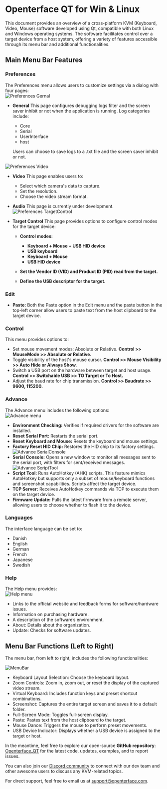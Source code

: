 # Openterface QT for Win & Linux

This document provides an overview of a cross-platform KVM (Keyboard, Video, Mouse) software developed using Qt, compatible with both Linux and Windows operating systems. The software facilitates control over a target device from a host system, offering a variety of features accessible through its menu bar and additional functionalities.

## Main Menu Bar Features

### Preferences

The Preferences menu allows users to customize settings via a dialog with four pages:<br>
![Preferences Gernal](/docs//images/qt/preferenceGernal.png)
- **General** This page configures debugging logs filter and the screen saver inhibit or not when the application is running. Log categories include:
  - Core
  - Serial
  - UserInterface
  - host

  Users can choose to save logs to a .txt file and the screen saver inhibit or not.<br>

![Preferences Video](/docs//images/qt/preferenceVideo.png)
- **Video** This page enables users to:
  - Select which camera's data to capture.
  - Set the resolution.
  - Choose the video stream format.

- **Audio** This page is currently under development.<br>
![Preferences TargetControl](/docs//images/qt/preferenceTargetControl.png)
- **Target Control** This page provides options to configure control modes for the target device:
  - **Control modes:**
    - **Keyboard + Mouse + USB HID device**
    - **USB keyboard**
    - **Keyboard + Mouse**
    - **USB HID device**

  - **Set the Vendor ID (VID) and Product ID (PID) read from the target.**
  - **Define the USB descriptor for the target.**

### Edit
- **Paste:** Both the Paste option in the Edit menu and the paste button in the top-left corner allow users to paste text from the host clipboard to the target device.

### Control
This menu provides options to:<br>
  
  - Set mouse movement modes: Absolute or Relative.  **Control >> MouseMode >> Absolute or Relative.**
  - Toggle visibility of the host's mouse cursor. **Control >> Mouse Visibility >> Auto Hide or Always Show.**
  - Switch a USB port on the hardware between target and host usage. **Control >> Switchable USB >> TO Target or To Host.**
  - Adjust the baud rate for chip transmission. **Control >> Baudrate >> 9600, 115200.**

### Advance
The Advance menu includes the following options:<br>
  ![Advance menu](/docs//images/qt/menuAdvance.png)
  - **Environment Checking:** Verifies if required drivers for the software are installed.
  - **Reset Serial Port:** Restarts the serial port.
  - **Reset Keyboard and Mouse:** Resets the keyboard and mouse settings.
  - **Factory Reset HID Chip:** Restores the HID chip to its factory settings.<br>
  ![Advance SerialConsole](/docs//images/qt/advanceSerialConsole.png)
  - **Serial Console:** Opens a new window to monitor all messages sent to the serial port, with filters for sent/received messages.<br>
  ![Advance ScriptTool](/docs//images/qt/advanceScriptTool.png)
  - **Script Tool:** Runs AutoHotkey (AHK) scripts. This feature mimics AutoHotkey but supports only a subset of mouse/keyboard functions and screenshot capabilities. Scripts affect the target device.
  - **TCP Server:** Receives AutoHotkey commands via TCP to execute them on the target device.
  - **Firmware Update:** Pulls the latest firmware from a remote server, allowing users to choose whether to flash it to the device.

### Languages
The interface language can be set to:
- Danish
- English
- German
- French
- Japanese
- Swedish

### Help
The Help menu provides: <br>
![Help menu](/docs//images/qt/menuHelp.png)
- Links to the official website and feedback forms for software/hardware issues.
- Information on purchasing hardware.
- A description of the software’s environment.
- About: Details about the organization.
- Update: Checks for software updates.


## Menu Bar Functions (Left to Right)
The menu bar, from left to right, includes the following functionalities:<br>

![MenuBar](/docs//images/qt/menubar.png)
- Keyboard Layout Selection: Choose the keyboard layout.
- Zoom Controls: Zoom in, zoom out, or reset the display of the captured video stream.
- Virtual Keyboard: Includes function keys and preset shortcut combinations.
- Screenshot: Captures the entire target screen and saves it to a default folder.
- Full-Screen Mode: Toggles full-screen display.
- Paste: Pastes text from the host clipboard to the target.
- Mouse Dance: Triggers the mouse to perform preset movements.
- USB Device Indicator: Displays whether a USB device is assigned to the target or host.

In the meantime, feel free to explore our open-source **GitHub repository**: [Openterface_QT](https://github.com/TechxArtisanStudio/Openterface_QT) for the latest code, updates, examples, and to report issues.

You can also join our [Discord community](/discord) to connect with our dev team and other awesome users to discuss any KVM-related topics.

For direct support, feel free to email us at [support@openterface.com](mailto:support@openterface.com).
